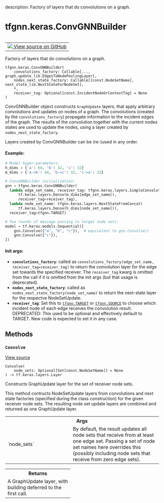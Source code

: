 description: Factory of layers that do convolutions on a graph.

<div itemscope itemtype="http://developers.google.com/ReferenceObject">
<meta itemprop="name" content="tfgnn.keras.ConvGNNBuilder" />
<meta itemprop="path" content="Stable" />
<meta itemprop="property" content="Convolve"/>
<meta itemprop="property" content="__init__"/>
</div>

# tfgnn.keras.ConvGNNBuilder

<!-- Insert buttons and diff -->

<table class="tfo-notebook-buttons tfo-api nocontent" align="left">
<td>
  <a target="_blank" href="https://github.com/tensorflow/gnn/tree/master/tensorflow_gnn/keras/builders.py#L15-L125">
    <img src="https://www.tensorflow.org/images/GitHub-Mark-32px.png" />
    View source on GitHub
  </a>
</td>
</table>



Factory of layers that do convolutions on a graph.

<pre class="devsite-click-to-copy prettyprint lang-py tfo-signature-link">
<code>tfgnn.keras.ConvGNNBuilder(
    convolutions_factory: Callable[..., graph_update_lib.EdgesToNodePoolingLayer],
    nodes_next_state_factory: Callable[[const.NodeSetName], next_state_lib.NextStateForNodeSet],
    *,
    receiver_tag: Optional[const.IncidentNodeOrContextTag] = None
)
</code></pre>



<!-- Placeholder for "Used in" -->

ConvGNNBuilder object constructs `GraphUpdate` layers, that apply arbitrary
convolutions and updates on nodes of a graph. The convolutions (created by the
`convolutions_factory`) propagate information to the incident edges of the
graph. The results of the convolution together with the current nodes states
are used to update the nodes, using a layer created by
`nodes_next_state_factory`.

Layers created by ConvGNNBuilder can be (re-)used in any order.

#### Example:



```python
# Model hyper-parameters:
h_dims = {'a': 64, 'b': 32, 'c': 32}
m_dims = {'a->b': 64, 'b->c': 32, 'c->a': 32}

# ConvGNNBuilder initialization:
gnn = tfgnn.keras.ConvGNNBuilder(
  lambda edge_set_name, receiver_tag: tfgnn.keras.layers.SimpleConvolution(
      tf.keras.layers.Dense(m_dims[edge_set_name]),
      receiver_tag=receiver_tag),
  lambda node_set_name: tfgnn.keras.layers.NextStateFromConcat(
      tf.keras.layers.Dense(h_dims[node_set_name])),
  receiver_tag=tfgnn.TARGET)

# Two rounds of message passing to target node sets:
model = tf.keras.models.Sequential([
    gnn.Convolve({"a", "b", "c"}),  # equivalent to gnn.Convolve()
    gnn.Convolve({"c"}),
])
```

#### Init args:


* <b>`convolutions_factory`</b>: called as
  `convolutions_factory(edge_set_name, receiver_tag=receiver_tag)`
  to return the convolution layer for the edge set towards the specified
  receiver. The `receiver_tag` kwarg is omitted from the call if it is
  omitted from the init args (but that usage is deprecated).
* <b>`nodes_next_state_factory`</b>: called as
  `nodes_next_state_factory(node_set_name)` to return the next-state layer
  for the respectve NodeSetUpdate.
* <b>`receiver_tag`</b>: Set this to <a href="../../tfgnn.md#TARGET"><code>tfgnn.TARGET</code></a> or <a href="../../tfgnn.md#SOURCE"><code>tfgnn.SOURCE</code></a> to choose which
  incident node of each edge receives the convolution result.
  DEPRECATED: This used to be optional and effectively default to TARGET.
  New code is expected to set it in any case.


## Methods

<h3 id="Convolve"><code>Convolve</code></h3>

<a target="_blank" class="external" href="https://github.com/tensorflow/gnn/tree/master/tensorflow_gnn/keras/builders.py#L77-L125">View source</a>

<pre class="devsite-click-to-copy prettyprint lang-py tfo-signature-link">
<code>Convolve(
    node_sets: Optional[Set[const.NodeSetName]] = None
) -> tf.keras.layers.Layer
</code></pre>

Constructs GraphUpdate layer for the set of receiver node sets.

This method contructs NodeSetUpdate layers from convolutions and next state
factories (specified during the class construction) for the given receiver
node sets. The resulting node set update layers are combined and returned
as one GraphUpdate layer.

<!-- Tabular view -->
 <table class="responsive fixed orange">
<colgroup><col width="214px"><col></colgroup>
<tr><th colspan="2">Args</th></tr>

<tr>
<td>
`node_sets`
</td>
<td>
By default, the result updates all node sets that receive from
at least one edge set. Passing a set of node set names here overrides
this (possibly including node sets that receive from zero edge sets).
</td>
</tr>
</table>



<!-- Tabular view -->
 <table class="responsive fixed orange">
<colgroup><col width="214px"><col></colgroup>
<tr><th colspan="2">Returns</th></tr>
<tr class="alt">
<td colspan="2">
A GraphUpdate layer, with building deferred to the first call.
</td>
</tr>

</table>





